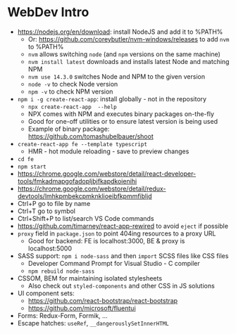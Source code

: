 # WebDev Intro

- https://nodejs.org/en/download: install NodeJS and add it to %PATH%
  - Or: https://github.com/coreybutler/nvm-windows/releases to add `nvm` to %PATH%
  - `nvm` allows switching `node` (and `npm` versions on the same machine)
  - `nvm install latest` downloads and installs latest Node and matching NPM
  - `nvm use 14.3.0` switches Node and NPM to the given version
  - `node -v` to check Node version
  - `npm -v` to check NPM version
- `npm i -g create-react-app`: install globally - not in the repository
  - `npx create-react-app  --help`
  - NPX comes with NPM and executes binary packages on-the-fly
  - Good for one-off utilities or to ensure latest version is being used
  - Example of binary package: https://github.com/tomashubelbauer/shoot
- `create-react-app fe --template typescript`
  - HMR - hot module reloading - save to preview changes
- `cd fe`
- `npm start`
- https://chrome.google.com/webstore/detail/react-developer-tools/fmkadmapgofadopljbjfkapdkoienihi
- https://chrome.google.com/webstore/detail/redux-devtools/lmhkpmbekcpmknklioeibfkpmmfibljd
- Ctrl+P go to file by name
- Ctrl+T go to symbol
- Ctrl+Shift+P to list/search VS Code commands
- https://github.com/timarney/react-app-rewired to avoid `eject` if possible
- `proxy` field in `package.json` to point 404ing resources to a proxy URL
  - Good for backend: FE is localhost:3000, BE & proxy is localhost:5000
- SASS support: `npm i node-sass` and then `import` SCSS files like CSS files
  - Developer Command Prompt for Visual Studio - C compiler
  - `npm rebuild node-sass`
- CSSOM, BEM for maintaining isolated stylesheets
  - Also check out `styled-components` and other CSS in JS solutions
- UI component sets:
  - https://github.com/react-bootstrap/react-bootstrap
  - https://github.com/microsoft/fluentui
- Forms: Redux-Form, Formik, …
- Escape hatches: `useRef`, `__dangerouslySetInnerHTML`

